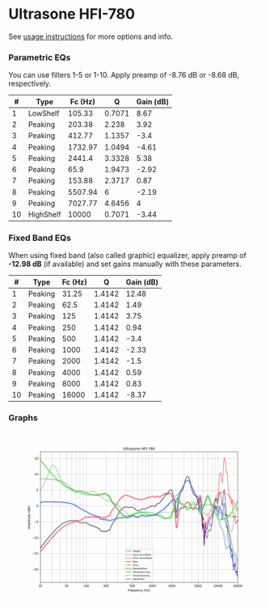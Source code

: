 # Ultrasone HFI-780
See [usage instructions](https://github.com/jaakkopasanen/AutoEq#usage) for more options and info.

### Parametric EQs
You can use filters 1-5 or 1-10. Apply preamp of -8.76 dB or -8.68 dB, respectively.

|   # | Type      |   Fc (Hz) |      Q |   Gain (dB) |
|-----|-----------|-----------|--------|-------------|
|   1 | LowShelf  |    105.33 | 0.7071 |        8.67 |
|   2 | Peaking   |    203.38 | 2.238  |        3.92 |
|   3 | Peaking   |    412.77 | 1.1357 |       -3.4  |
|   4 | Peaking   |   1732.97 | 1.0494 |       -4.61 |
|   5 | Peaking   |   2441.4  | 3.3328 |        5.38 |
|   6 | Peaking   |     65.9  | 1.9473 |       -2.92 |
|   7 | Peaking   |    153.88 | 2.3717 |        0.87 |
|   8 | Peaking   |   5507.94 | 6      |       -2.19 |
|   9 | Peaking   |   7027.77 | 4.6456 |        4    |
|  10 | HighShelf |  10000    | 0.7071 |       -3.44 |

### Fixed Band EQs
When using fixed band (also called graphic) equalizer, apply preamp of **-12.98 dB** (if available) and set gains manually with these parameters.

|   # | Type    |   Fc (Hz) |      Q |   Gain (dB) |
|-----|---------|-----------|--------|-------------|
|   1 | Peaking |     31.25 | 1.4142 |       12.48 |
|   2 | Peaking |     62.5  | 1.4142 |        1.49 |
|   3 | Peaking |    125    | 1.4142 |        3.75 |
|   4 | Peaking |    250    | 1.4142 |        0.94 |
|   5 | Peaking |    500    | 1.4142 |       -3.4  |
|   6 | Peaking |   1000    | 1.4142 |       -2.33 |
|   7 | Peaking |   2000    | 1.4142 |       -1.5  |
|   8 | Peaking |   4000    | 1.4142 |        0.59 |
|   9 | Peaking |   8000    | 1.4142 |        0.83 |
|  10 | Peaking |  16000    | 1.4142 |       -8.37 |

### Graphs
![](./Ultrasone%20HFI-780.png)
